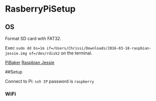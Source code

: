 # RasberryPiSetup

## OS

Format SD card with FAT32. 

Exec `sudo dd bs=1m if=/Users/Chrissi/Downloads/2016-03-18-raspbian-jessie.img of=/dev/rdisk2` on the terminal. 

[PiBaker](http://www.tweaking4all.com/hardware/raspberry-pi/macosx-apple-pi-baker/)
[Raspbian Jessie](https://www.raspberrypi.org/downloads/raspbian/)

##Setup

Connect to Pi: `ssh IP` password is `raspberry`





### WiFi
